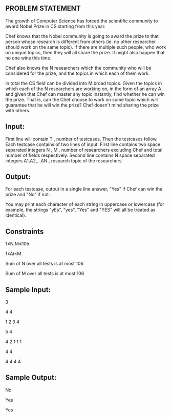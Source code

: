 ## PROBLEM STATEMENT

The growth of Computer Science has forced the scientific community to award Nobel Prize in CS starting from this year.

Chef knows that the Nobel community is going to award the prize to that person whose research is different from others
(ie. no other researcher should work on the same topic). If there are multiple such people, who work on unique topics,
then they will all share the prize. It might also happen that no one wins this time.

Chef also knows the N researchers which the community who will be considered for the prize, and the topics in which
each of them work.

In total the CS field can be divided into M broad topics. Given the topics in which each of the N researchers are working
on, in the form of an array A , and given that Chef can master any topic instantly, find whether he can win the prize. 
That is, can the Chef choose to work on some topic which will guarantee that he will win the prize? Chef doesn't mind
sharing the prize with others.

## Input:
First line will contain T , number of testcases. Then the testcases follow.
Each testcase contains of two lines of input.
First line contains two space separated integers N , M , number of researchers excluding Chef and total number of fields respectively.
Second line contains N  space separated integers A1,A2,…AN , research topic of the researchers.

## Output:
For each testcase, output in a single line answer, "Yes" if Chef can win the prize and "No" if not.

You may print each character of each string in uppercase or lowercase (for example, the strings "yEs", "yes", "Yes" and "YES" will all be treated as identical).

## Constraints
1≤N,M≤105

1≤Ai≤M

Sum of N over all tests is at most 106

Sum of M over all tests is at most 106

## Sample Input:

3

4   4

1   2   3   4

5   4

4   2   1   1   1

4   4

4   4   4   4

## Sample Output:
No

Yes

Yes

